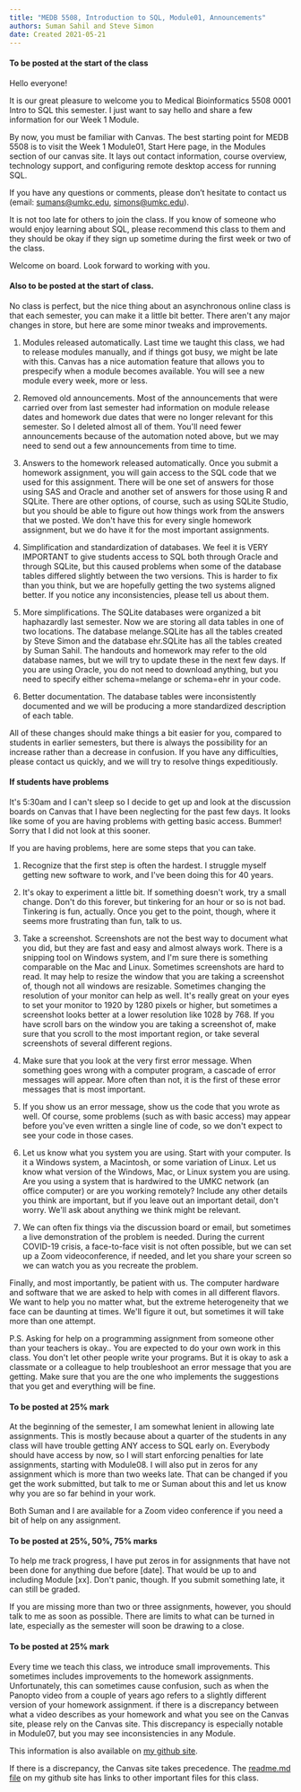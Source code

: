 ```yaml
---
title: "MEDB 5508, Introduction to SQL, Module01, Announcements"
authors: Suman Sahil and Steve Simon
date: Created 2021-05-21
---
```


#### To be posted at the start of the class

Hello everyone!

It is our great pleasure to welcome you to Medical Bioinformatics 5508 0001 Intro to SQL this semester. I just want to say hello and share a few information for our Week 1 Module.

By now, you must be familiar with Canvas. The best starting point for MEDB 5508 is to visit the Week 1 Module01, Start Here page, in the Modules section of our canvas site. It lays out contact information, course overview, technology support, and configuring remote desktop access for running SQL.

If you have any questions or comments, please don’t hesitate to contact us (email: sumans@umkc.edu, simons@umkc.edu).

It is not too late for others to join the class. If you know of someone who would enjoy learning about SQL, please recommend this class to them and they should be okay if they sign up sometime during the first week or two of the class.

Welcome on board. Look forward to working with you.

#### Also to be posted at the start of class.

No class is perfect, but the nice thing about an asynchronous online class is that each semester, you can make it a little bit better. There aren't any major changes in store, but here are some minor tweaks and improvements.

1. Modules released automatically. Last time we taught this class, we had to release modules manually, and if things got busy, we might be late with this. Canvas has a nice automation feature that allows you to prespecify when a module becomes available. You will see a new module every week, more or less.

2. Removed old announcements. Most of the announcements that were carried over from last semester had information on module release dates and homework due dates that were no longer relevant for this semester. So I deleted almost all of them. You'll need fewer announcements because of the automation noted above, but we may need to send out a few announcements from time to time.

3. Answers to the homework released automatically. Once you submit a homework assignment, you will gain access to the SQL code that we used for this assignment. There will be one set of answers for those using SAS and Oracle and another set of answers for those using R and SQLite. There are other options, of course, such as using SQLite Studio, but you should be able to figure out how things work from the answers that we posted. We don't have this for every single homework assignment, but we do have it for the most important assignments.

4. Simplification and standardization of databases. We feel it is VERY IMPORTANT to give students access to SQL both through Oracle and through SQLite, but this caused problems when some of the database tables differed slightly between the two versions. This is harder to fix than you think, but we are hopefully getting the two systems aligned better. If you notice any inconsistencies, please tell us about them.

5. More simplifications. The SQLite databases were organized a bit haphazardly last semester. Now we are storing all data tables in one of two locations. The database melange.SQLite has all the tables created by Steve Simon and the database ehr.SQLite has all the tables created by Suman Sahil. The handouts and homework may refer to the old database names, but we will try to update these in the next few days. If you are using Oracle, you do not need to download anything, but you need to specify either schema=melange or schema=ehr in your code.

6. Better documentation. The database tables were inconsistently documented and we will be producing a more standardized description of each table.

All of these changes should make things a bit easier for you, compared to students in earlier semesters, but there is always the possibility for an increase rather than a decrease in confusion. If you have any difficulties, please contact us quickly, and we will try to resolve things expeditiously.

#### If students have problems

It's 5:30am and I can't sleep so I decide to get up and look at the discussion boards on Canvas that I have been neglecting for the past few days. It looks like some of you are having problems with getting basic access. Bummer! Sorry that I did not look at this sooner.

If you are having problems, here are some steps that you can take.

1. Recognize that the first step is often the hardest. I struggle myself getting new software to work, and I've been doing this for 40 years.

2. It's okay to experiment a little bit. If something doesn't work, try a small change. Don't do this forever, but tinkering for an hour or so is not bad. Tinkering is fun, actually. Once you get to the point, though, where it seems more frustrating than fun, talk to us.

3. Take a screenshot. Screenshots are not the best way to document what you did, but they are fast and easy and almost always work. There is a snipping tool on Windows system, and I'm sure there is something comparable on the Mac and Linux. Sometimes screenshots are hard to read. It may help to resize the window that you are taking a screenshot of, though not all windows are resizable. Sometimes changing the resolution of your monitor can help as well. It's really great on your eyes to set your monitor to 1920 by 1280 pixels or higher, but sometimes a screenshot looks better at a lower resolution like 1028 by 768. If you have scroll bars on the window you are taking a screenshot of, make sure that you scroll to the most important region, or take several screenshots of several different regions.

4. Make sure that you look at the very first error message. When something goes wrong with a computer program, a cascade of error messages will appear. More often than not, it is the first of these error messages that is most important.

5. If you show us an error message, show us the code that you wrote as well. Of course, some problems (such as with basic access) may appear before you've even written a single line of code, so we don't expect to see your code in those cases.

6. Let us know what you system you are using. Start with your computer. Is it a Windows system, a Macintosh, or some variation of Linux. Let us know what version of the Windows, Mac, or Linux system you are using. Are you using a system that is hardwired to the UMKC network (an office computer) or are you working remotely? Include any other details you think are important, but if you leave out an important detail, don't worry. We'll ask about anything we think might be relevant.

7. We can often fix things via the discussion board or email, but sometimes a live demonstration of the problem is needed. During the current COVID-19 crisis, a face-to-face visit is not often possible, but we can set up a Zoom videoconference, if needed, and let you share your screen so we can watch you as you recreate the problem.

Finally, and most importantly, be patient with us. The computer hardware and software that we are asked to help with comes in all different flavors. We want to help you no matter what, but the extreme heterogeneity that we face can be daunting at times. We'll figure it out, but sometimes it will take more than one attempt.

P.S. Asking for help on a programming assignment from someone other than your teachers is okay.. You are expected to do your own work in this class. You don't let other people write your programs. But it is okay to ask a classmate or a colleague to help troubleshoot an error message that you are getting. Make sure that you are the one who implements the suggestions that you get and everything will be fine.

#### To be posted at 25% mark

At the beginning of the semester, I am somewhat lenient in allowing late assignments. This is mostly because about a quarter of the students in any class will have trouble getting ANY access to SQL early on. Everybody should have access by now,  so I will start enforcing penalties for late assignments, starting with Module08. I will also put in zeros for any assignment which is more than two weeks late. That can be changed if you get the work submitted, but talk to me or Suman about this and let us know why you are so far behind in your work.

Both Suman and I are available for a Zoom video conference if you need a bit of help on any assignment.

#### To be posted at 25%, 50%, 75% marks

To help me track progress, I have put zeros in for assignments that have not been done for anything due before [date]. That would be up to and including Module [xx]. Don't panic, though. If you submit something late, it can still be graded. 

If you are missing more than two or three assignments, however, you should talk to me as soon as possible. There are limits to what can be turned in late, especially as the semester will soon be drawing to a close.

#### To be posted at 25% mark

Every time we teach this class, we introduce small improvements. This sometimes includes improvements to the homework assignments. Unfortunately, this can sometimes cause confusion, such as when the Panopto video from a couple of years ago refers to a slightly different version of your homework assignment. if there is a discrepancy between what a video describes as your homework and what you see on the Canvas site, please rely on the Canvas site. This discrepancy is especially notable in Module07, but you may see inconsistencies in any Module.

This information is also available on [my github site][thisf].

If there is a discrepancy, the Canvas site takes precedence. The [readme.md file][mygit] on my github site has links to other important files for this class.

<!---my git--->
[thisf]: https://github.com/pmean/introduction-to-sql/blob/master/modules/5508-01-announcements.md
[mygit]: https://github.com/pmean/introduction-to-sql/blob/master/README.md

